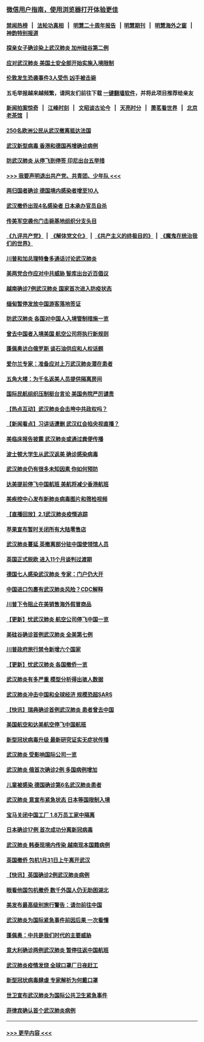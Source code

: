 ### [微信用户指南，使用浏览器打开体验更佳](https://github.com/gfw-breaker/banned-news1/blob/master/indexes/wechat-guide.md?t=0)
#### [禁闻热榜](热点新闻.md?t=0)  &nbsp;&nbsp;|&nbsp;&nbsp; [法轮功真相](https://github.com/gfw-breaker/truth/blob/master/README.md?t=0) &nbsp;&nbsp;|&nbsp;&nbsp; [明慧二十周年报告](https://github.com/gfw-breaker/mh-reports/blob/master/README.md?t=0) &nbsp;&nbsp;|&nbsp;&nbsp;[明慧期刊](https://github.com/gfw-breaker/mh-qikan) &nbsp;&nbsp;|&nbsp;&nbsp; [明慧海外之窗](https://github.com/gfw-breaker/mh-news/blob/master/README.md?t=0) &nbsp;&nbsp;|&nbsp;&nbsp; [神韵特别报道](https://github.com/gfw-breaker/mh-news/blob/master/shenyun.md?t=0)
#### [探亲女子确诊染上武汉肺炎 加州硅谷第二例](../pages/nsc418/n11839784.md?t=02031355) 
#### [应对武汉肺炎 美国土安全部开始实施入境限制](../pages/nsc418/n11839729.md?t=02031355) 
#### [伦敦发生恐袭事件3人受伤 凶手被击毙](../pages/nsc418/n11839442.md?t=02031355) 
#### 五毛举报越来越频繁，请网友们前往下载 [一键翻墙软件](https://github.com/gfw-breaker/ssr-accounts)，并将此项目推荐给亲友
#### [新闻拍案惊奇](https://github.com/gfw-breaker/banned-news1/blob/master/pages/link4.md) &nbsp;&nbsp;|&nbsp;&nbsp; [江峰时刻](https://github.com/gfw-breaker/banned-news1/blob/master/pages/link4.md) &nbsp;&nbsp;|&nbsp;&nbsp; [文昭谈古论今](https://github.com/gfw-breaker/banned-news1/blob/master/pages/link4.md) &nbsp;&nbsp;|&nbsp;&nbsp; [天亮时分](https://github.com/gfw-breaker/banned-news1/blob/master/pages/link4.md) &nbsp;&nbsp;|&nbsp;&nbsp; [萧茗看世界](https://github.com/gfw-breaker/banned-news1/blob/master/pages/link4.md) &nbsp;&nbsp;|&nbsp;&nbsp; [北京老茶馆](https://github.com/gfw-breaker/banned-news1/blob/master/pages/link4.md) &nbsp;&nbsp;|&nbsp;&nbsp; 
#### [250名欧洲公民从武汉撤离抵达法国](../pages/nsc418/n11839438.md?t=02031355) 
#### [武汉新型病毒 香港和德国再增确诊病例](../pages/nsc418/n11839381.md?t=02031355) 
#### [防武汉肺炎 从停飞到停签 印尼出台五举措](../pages/nsc418/n11839282.md?t=02031355) 
#### [>>> 我要声明退出共产党、共青团、少年队 <<<](https://github.com/begood0513/goodnews/blob/master/quit/letter.md) 
#### [两归国者确诊 德国境内感染者增至10人](../pages/nsc418/n11839164.md?t=02031355) 
#### [武汉撤侨出现4名感染者 日本承办官员自杀](../pages/nsc418/n11839044.md?t=02031355) 
#### [传美军空袭也门击毙基地组织分支头目](../pages/nsc418/n11839210.md?t=02031355) 
#### [《九评共产党》](https://github.com/begood0513/9ping.md/blob/master/README.md) &nbsp;|&nbsp; [《解体党文化》](../../../../jtdwh.md/blob/master/README.md)  &nbsp;|&nbsp; [《共产主义的终极目的》](../../../../gczydzjmd.md/blob/master/README.md) &nbsp;|&nbsp; [《魔鬼在统治我们的世界》](../../../../mgztzwmdsj.md/blob/master/README.md) 
#### [川普和加总理特鲁多通话讨论武汉肺炎](../pages/nsc418/n11839128.md?t=02031355) 
#### [美两党合作应对中共威胁 智库出台近百倡议](../pages/nsc418/n11838437.md?t=02031355) 
#### [越南确诊7例武汉肺炎 国家首次进入防疫状态](../pages/nsc418/n11838860.md?t=02031355) 
#### [缅甸暂停发放中国游客落地签证](../pages/nsc418/n11838730.md?t=02031355) 
#### [防武汉肺炎 各国对中国人入境管制措施一览](../pages/nsc418/n11838726.md?t=02031355) 
#### [曾去中国者入境美国 航空公司将执行新规则](../pages/nsc418/n11838375.md?t=02031355) 
#### [蓬佩奥访白俄罗斯 谈石油供应和人权话题](../pages/nsc418/n11838242.md?t=02031355) 
#### [爱尔兰专家：准备应对上万武汉肺炎潜在患者](../pages/nsc418/n11837978.md?t=02031355) 
#### [五角大楼：为千名返美人员提供隔离房间](../pages/nsc418/n11837831.md?t=02031355) 
#### [国际民航组织压制挺台言论 美国务院严厉谴责](../pages/nsc418/n11837791.md?t=02031355) 
#### [【热点互动】武汉肺炎会击垮中共政权吗？](../pages/nsc418/n11837779.md?t=02031355) 
#### [【新闻看点】习讲话遭删 武汉红会掐央视直播？](../pages/nsc418/n11837573.md?t=02031355) 
#### [美临床报告披露 武汉肺炎或通过粪便传播](../pages/nsc418/n11837626.md?t=02031355) 
#### [波士顿大学生从武汉返美 确诊感染病毒](../pages/nsc418/n11837580.md?t=02031355) 
#### [武汉肺炎仍有很多未知因素 你如何预防](../pages/nsc418/n11837666.md?t=02031355) 
#### [达美提前停飞中国航班 美航将减少香港航班](../pages/nsc418/n11837649.md?t=02031355) 
#### [美疾控中心发布新肺炎病毒图片和筛检视频](../pages/nsc418/n11837491.md?t=02031355) 
#### [【直播回放】2.1武汉肺炎疫情追踪](../pages/nsc418/n11837232.md?t=02031355) 
#### [苹果宣布暂时关闭所有大陆零售店](../pages/nsc418/n11837097.md?t=02031355) 
#### [武汉肺炎蔓延 英撤离部分驻中国使领馆人员](../pages/nsc418/n11837061.md?t=02031355) 
#### [英国正式脱欧 进入11个月谈判过渡期](../pages/nsc418/n11836911.md?t=02031355) 
#### [德国七人感染武汉肺炎 专家：门户仍大开](../pages/nsc418/n11836344.md?t=02031355) 
#### [中国进口包裹有武汉肺炎风险？CDC解释](../pages/nsc418/n11836321.md?t=02031355) 
#### [川普下令阻止在美销售海外假冒商品](../pages/nsc418/n11836261.md?t=02031355) 
#### [【更新】忧武汉肺炎 航空公司停飞中国一览](../pages/nsc418/n11835931.md?t=02031355) 
#### [美硅谷确诊首例武汉肺炎 全美第七例](../pages/nsc418/n11836093.md?t=02031355) 
#### [川普政府旅行禁令新增六个国家](../pages/nsc418/n11836083.md?t=02031355) 
#### [【更新】忧武汉肺炎 各国撤侨一览](../pages/nsc418/n11835673.md?t=02031355) 
#### [武汉肺炎有多严重 模型分析得出骇人数据](../pages/nsc418/n11835829.md?t=02031355) 
#### [武汉肺炎冲击中国和全球经济 规模恐超SARS](../pages/nsc418/n11835652.md?t=02031355) 
#### [【快讯】瑞典确诊首例武汉肺炎 患者曾去中国](../pages/nsc418/n11835675.md?t=02031355) 
#### [美国航空和达美航空停飞中国航班](../pages/nsc418/n11835567.md?t=02031355) 
#### [新型冠状病毒升级 最新研究证实无症状传播](../pages/nsc418/n11835589.md?t=02031355) 
#### [武汉肺炎 受影响国际公司一览](../pages/nsc418/n11835538.md?t=02031355) 
#### [武汉肺炎 俄首次确诊2例 多国病例增加](../pages/nsc418/n11835295.md?t=02031355) 
#### [儿童被感染 德国确诊第6名武汉肺炎患者](../pages/nsc418/n11835338.md?t=02031355) 
#### [武汉肺炎 意宣布紧急状态 日本等国限制入境](../pages/nsc418/n11835062.md?t=02031355) 
#### [宝马关闭中国工厂 1.8万员工家中隔离](../pages/nsc418/n11835128.md?t=02031355) 
#### [日本确诊17例 首次成功分离新冠病毒](../pages/nsc418/n11834975.md?t=02031355) 
#### [武汉肺炎 韩泰现境内传染 越南现本国籍病例](../pages/nsc418/n11834857.md?t=02031355) 
#### [英国撤侨 包机1月31日上午离开武汉](../pages/nsc418/n11834808.md?t=02031355) 
#### [【快讯】英国确诊2例武汉肺炎病例](../pages/nsc418/n11834824.md?t=02031355) 
#### [眼看他国包机撤侨 数千外国人仍无助困湖北](../pages/nsc418/n11834010.md?t=02031355) 
#### [美发布最高级别旅行警告：请勿前往中国](../pages/nsc418/n11834038.md?t=02031355) 
#### [武汉肺炎为国际紧急事件前因后果 一次看懂](../pages/nsc418/n11833893.md?t=02031355) 
#### [蓬佩奥：中共是我们时代的主要威胁](../pages/nsc418/n11833434.md?t=02031355) 
#### [意大利确诊两例武汉肺炎 暂停往返中国航班](../pages/nsc418/n11833483.md?t=02031355) 
#### [武汉肺炎疫情发烧 全球口罩厂日夜赶工](../pages/nsc418/n11833528.md?t=02031355) 
#### [新型冠状病毒肆虐 专家解析为何戴口罩](../pages/nsc418/n11833332.md?t=02031355) 
#### [世卫宣布武汉肺炎为国际公共卫生紧急事件](../pages/nsc418/n11833455.md?t=02031355) 
#### [菲律宾确认首个武汉肺炎病例](../pages/nsc418/n11833162.md?t=02031355) 

----
#### [ >>> 更早内容 <<< ](../indexes/nsc418-earlier.md)

